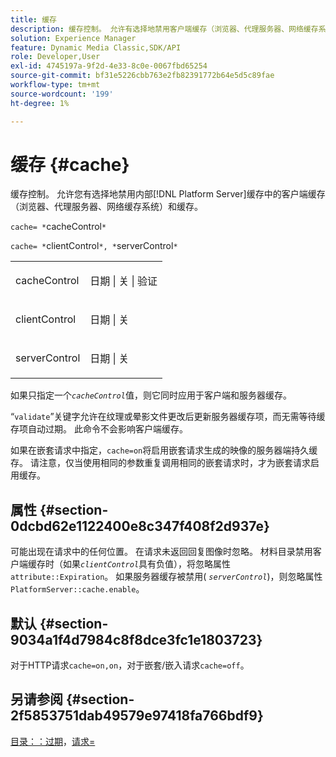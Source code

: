 ```yaml
---
title: 缓存
description: 缓存控制。 允许有选择地禁用客户端缓存（浏览器、代理服务器、网络缓存系统）和内部 [!DNL Platform Server] 缓存中的缓存。
solution: Experience Manager
feature: Dynamic Media Classic,SDK/API
role: Developer,User
exl-id: 4745197a-9f2d-4e33-8c0e-0067fbd65254
source-git-commit: bf31e5226cbb763e2fb82391772b64e5d5c89fae
workflow-type: tm+mt
source-wordcount: '199'
ht-degree: 1%

---
```


# 缓存 {#cache}

缓存控制。 允许您有选择地禁用内部[!DNL Platform Server]缓存中的客户端缓存（浏览器、代理服务器、网络缓存系统）和缓存。

`cache= *`cacheControl`*`

`cache= *`clientControl`*, *`serverControl`*`

<table id="simpletable_CBB5DFBD48B444A4AA806B11299BC43E"> 
 <tr class="strow"> 
  <td class="stentry"> <p><span class="varname"> cacheControl</span> </p> </td> 
  <td class="stentry"> <p>日期 | 关 | 验证 </p></td> 
 </tr> 
 <tr class="strow"> 
  <td class="stentry"> <p><span class="varname"> clientControl </span> </p> </td> 
  <td class="stentry"> <p>日期 | 关 </p></td> 
 </tr> 
 <tr class="strow"> 
  <td class="stentry"> <p><span class="varname"> serverControl </span> </p></td> 
  <td class="stentry"> <p>日期 | 关 </p></td> 
 </tr> 
</table>

如果只指定一个&#x200B;*`cacheControl`*&#x200B;值，则它同时应用于客户端和服务器缓存。

“`validate`”关键字允许在纹理或晕影文件更改后更新服务器缓存项，而无需等待缓存项自动过期。 此命令不会影响客户端缓存。

如果在嵌套请求中指定，`cache=on`将启用嵌套请求生成的映像的服务器端持久缓存。 请注意，仅当使用相同的参数重复调用相同的嵌套请求时，才为嵌套请求启用缓存。

## 属性 {#section-0dcbd62e1122400e8c347f408f2d937e}

可能出现在请求中的任何位置。 在请求未返回回复图像时忽略。 材料目录禁用客户端缓存时（如果&#x200B;*`clientControl`*&#x200B;具有负值），将忽略属性`attribute::Expiration`。 如果服务器缓存被禁用( *`serverControl`*)，则忽略属性`PlatformServer::cache.enable`。

## 默认 {#section-9034a1f4d7984c8f8dce3fc1e1803723}

对于HTTP请求`cache=on,on`，对于嵌套/嵌入请求`cache=off`。

## 另请参阅 {#section-2f5853751dab49579e97418fa766bdf9}

[目录：：过期](../../../../../ir-api/material-cat/image-rendering-api-ref/c-ir-material-catalog/c-ir-material-data-reference/r-ir-expiration-dataref.md#reference-5e93943abff54c93bf85aae3b911a3ce)，[请求=](../../../../../ir-api/http-protocol/image-rendering-api-ref/c-ir-http-protocol-ref/c-ir-http-protocol-command-reference/r-ir-req.md#reference-792b1a663fb64261bd2de2a209b847fb)
